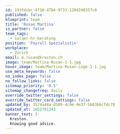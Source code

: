 ```yaml
---
id: 193fdcbc-4f10-47b4-9733-120d248357c0
published: false
blueprint: team
title: 'Rusan Martina'
is_partner: false
team_tags:
  - salaer-hr-beratung
position: 'Payroll Spezialistin'
workplace:
  - Zürich
email: m.rusan@kreston.ch
image: team/Martina-Rusan-1-1.jpg
hover_image: team/Martina-Rusan-Logo-1-1.jpg
use_meta_keywords: false
no_index_page: false
no_follow_links: false
sitemap_priority: '0.5'
sitemap_changefreq: daily
override_twitter_settings: false
override_twitter_card_settings: false
updated_by: 3574a48a-d509-4c9e-9e37-5b83b6cfdc78
updated_at: 1652781343
banner_text: |-
  Kreston.
  Knowing good advice.
---
```

